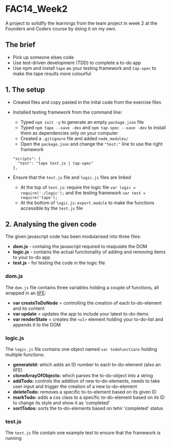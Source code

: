 # FAC14_Week2

A project to solidify the learnings from the team project in week 2 at the Founders and Coders course by doing it on my own.

## The brief
* Pick up someone elses code
* Use test-driven development (TDD) to complete a to-do app
* Use npm and install `tape` as your testing framework and `tap-spec` to make the tape results more colourful 

## 1. The setup
* Created files and copy pasted in the inital code from the exercise files
* Installed testing framework from the command line: 
  - Typed `npm init -y` to generate an empty `package.json` file
  - Typed `npm tape --save -dev` and `npm tap-spec --save -dev` to install them as dependencies only on your computer
  - Created a `.gitignore` file and added `node_modules/`
  - Open the `package.json` and change the `"test:"` line to use the right framework
  
  ```
  "scripts": {
    "test": "tape test.js | tap-spec"
  },
  ```
  
 * Ensure that the `test.js` file and `logic.js` files are linked
   - At the top of `test.js`: require the logic file `var logic = require('./logic');` and the testing framework `var test = require('tape');`
   - At the bottom of `logic.js`: `export.module` to make the functions accessible by the `test.js` file  
 
## 2. Analysing the given code  
The given javascript code has been modularised into three files: 
* **dom.js** - containg the javascript required to maipulate the DOM
* **logic.js** - contains the actual functionality of adding and removing items to your to-do app
* **test.js** - for testing the code in the logic file

### dom.js 
The `dom.js` file contains three variables holding a couple of functions, all wrapped in an [IIFE](https://developer.mozilla.org/en-US/docs/Glossary/IIFE): 
* **var createToDoNode** = controlling the creation of each to-do-element and its content
* **var update** = updates the app to include your latest to-do-items 
* **var renderState** = creates the `<ul>` element holding your to-do-list and appends it to the DOM

### logic.js
The `logic.js` file contains one object named `var todoFunctions` holding multiple functions: 
* **generateId:** which adds an ID number to each to-do-element (also an IIFE)
* **cloneArrayOfObjects:** which parses the to-do-object into a string
* **addTodo:** controls the addition of new to-do-elements, needs to take user input and trigger the creation of a new to-do-element
* **deleteTodo:** removes a specific to-to-element based on its given ID
* **markTodo:** adds a css class to a specific to-do-element based on its ID to change its style and show it as 'completed'
* **sortTodos:** sorts the to-do-elements based on tehir 'completed' status

### test.js
The `test.js` file contain one example test to ensure that the framework is running
